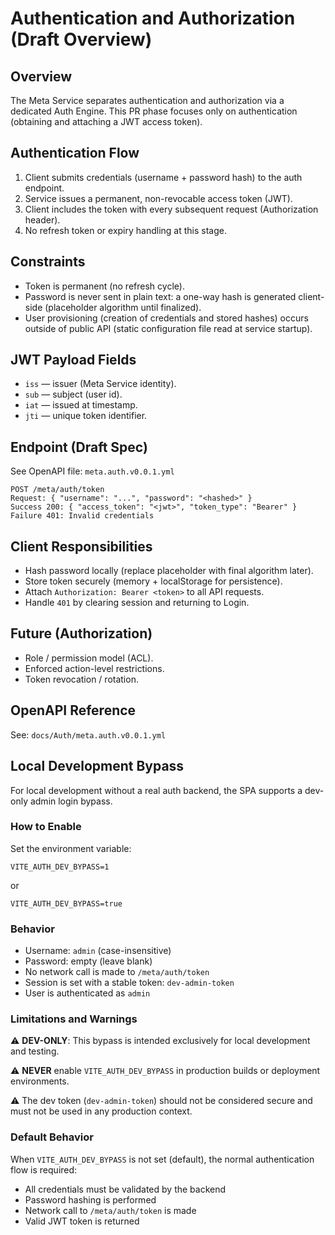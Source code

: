 # Authentication and Authorization (Draft Overview)

## Overview
The Meta Service separates authentication and authorization via a dedicated Auth Engine. This PR phase focuses only on authentication (obtaining and attaching a JWT access token).

## Authentication Flow
1. Client submits credentials (username + password hash) to the auth endpoint.
2. Service issues a permanent, non-revocable access token (JWT).
3. Client includes the token with every subsequent request (Authorization header).
4. No refresh token or expiry handling at this stage.

## Constraints
- Token is permanent (no refresh cycle).
- Password is never sent in plain text: a one-way hash is generated client-side (placeholder algorithm until finalized).
- User provisioning (creation of credentials and stored hashes) occurs outside of public API (static configuration file read at service startup).

## JWT Payload Fields
- `iss` — issuer (Meta Service identity).
- `sub` — subject (user id).
- `iat` — issued at timestamp.
- `jti` — unique token identifier.

## Endpoint (Draft Spec)
See OpenAPI file: `meta.auth.v0.0.1.yml`

```
POST /meta/auth/token
Request: { "username": "...", "password": "<hashed>" }
Success 200: { "access_token": "<jwt>", "token_type": "Bearer" }
Failure 401: Invalid credentials
```

## Client Responsibilities
- Hash password locally (replace placeholder with final algorithm later).
- Store token securely (memory + localStorage for persistence).
- Attach `Authorization: Bearer <token>` to all API requests.
- Handle `401` by clearing session and returning to Login.

## Future (Authorization)
- Role / permission model (ACL).
- Enforced action-level restrictions.
- Token revocation / rotation.

## OpenAPI Reference
See: `docs/Auth/meta.auth.v0.0.1.yml`

## Local Development Bypass

For local development without a real auth backend, the SPA supports a dev-only admin login bypass.

### How to Enable
Set the environment variable:
```
VITE_AUTH_DEV_BYPASS=1
```
or
```
VITE_AUTH_DEV_BYPASS=true
```

### Behavior
- Username: `admin` (case-insensitive)
- Password: empty (leave blank)
- No network call is made to `/meta/auth/token`
- Session is set with a stable token: `dev-admin-token`
- User is authenticated as `admin`

### Limitations and Warnings
⚠️ **DEV-ONLY**: This bypass is intended exclusively for local development and testing.

⚠️ **NEVER** enable `VITE_AUTH_DEV_BYPASS` in production builds or deployment environments.

⚠️ The dev token (`dev-admin-token`) should not be considered secure and must not be used in any production context.

### Default Behavior
When `VITE_AUTH_DEV_BYPASS` is not set (default), the normal authentication flow is required:
- All credentials must be validated by the backend
- Password hashing is performed
- Network call to `/meta/auth/token` is made
- Valid JWT token is returned

